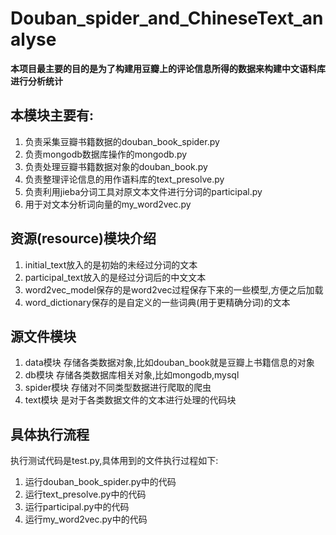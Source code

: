# Douban_spider_and_ChineseText_analyse
**本项目最主要的目的是为了构建用豆瓣上的评论信息所得的数据来构建中文语料库进行分析统计**

## 本模块主要有:
1. 负责采集豆瓣书籍数据的douban_book_spider.py
2. 负责mongodb数据库操作的mongodb.py
3. 负责处理豆瓣书籍数据对象的douban_book.py
4. 负责整理评论信息的用作语料库的text_presolve.py
5. 负责利用jieba分词工具对原文本文件进行分词的participal.py
6. 用于对文本分析词向量的my_word2vec.py

## 资源(resource)模块介绍
1. initial_text放入的是初始的未经过分词的文本
2. participal_text放入的是经过分词后的中文文本
3. word2vec_model保存的是word2vec过程保存下来的一些模型,方便之后加载
4. word_dictionary保存的是自定义的一些词典(用于更精确分词)的文本

## 源文件模块
1. data模块 存储各类数据对象,比如douban_book就是豆瓣上书籍信息的对象
2. db模块 存储各类数据库相关对象,比如mongodb,mysql
3. spider模块 存储对不同类型数据进行爬取的爬虫
4. text模块 是对于各类数据文件的文本进行处理的代码块

## 具体执行流程
执行测试代码是test.py,具体用到的文件执行过程如下:
1. 运行douban_book_spider.py中的代码
2. 运行text_presolve.py中的代码
3. 运行participal.py中的代码
4. 运行my_word2vec.py中的代码
